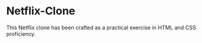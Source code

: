 # Netflix-Clone
This Netflix clone has been crafted as a practical exercise in HTML and CSS proficiency.
